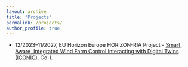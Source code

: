 ```yaml
---
layout: archive
title: "Projects"
permalink: /projects/
author_profile: true
---
```


- 12/2023–11/2027, EU Horizon Europe HORIZON-RIA Project - [Smart, Aware, Integrated Wind Farm Control Interacting with Digital Twins (ICONIC)](https://www.iconicwind.org), Co-I. 

